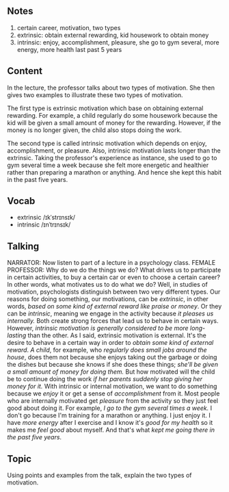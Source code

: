 ## Notes
1. certain career, motivation, two types
2. extrinsic: obtain external rewarding, kid housework to obtain money
3. intrinsic: enjoy, accomplishment, pleasure, she go to gym several, more energy, more health last past 5 years

## Content
In the lecture, the professor talks about two types of motivation. She then gives two examples to illustrate these two types of motivation.

The first type is extrinsic motivation which base on obtaining external rewarding. For example, a child regularly do some housework because the kid will be given a small amount of money for the rewarding. However, if the money is no longer given, the child also stops doing the work.

The second type is called intrinsic motivation which depends on enjoy, accomplishment, or pleasure. Also, intrinsic motivation lasts longer than the extrinsic. Taking the professor's experience as instance, she used to go to gym several time a week because she felt more energetic and healthier rather than preparing a marathon or anything. And hence she kept this habit in the past five years.

## Vocab
- extrinsic /ɪkˈstrɪnsɪk/
- intrinsic /ɪnˈtrɪnsɪk/ 

## Talking
NARRATOR: Now listen to part of a lecture in a psychology class.
FEMALE PROFESSOR: Why do we do the things we do?
What drives us to participate in certain activities, to buy a certain car or even to choose a certain career?
In other words, what motivates us to do what we do?
Well, in studies of motivation, psychologists distinguish between two very different types.
Our reasons for doing something, our motivations, can be *extrinsic*, in other words, *based on some kind of external reward like praise or money*.
Or they can be *intrinsic*, meaning we engage in the activity because *it pleases us internally.*
Both create strong forces that lead us to behave in certain ways.
However, *intrinsic motivation is generally considered to be more long-lasting* than the other.
As I said, extrinsic motivation is external.
It's the desire to behave in a certain way in order to *obtain some kind of external reward*.
*A child*, for example, who *regularly does small jobs around the house*, does them not because she enjoys taking out the garbage or doing the dishes but because she knows if she does these things; *she'll be given a small amount of money for doing them.*
But how motivated will the child be to continue doing the work *if her parents suddenly stop giving her money for it.*
With intrinsic or internal motivation, we want to do something because we *enjoy* it or get a sense of *accomplishment* from it.
Most people who are internally motivated get *pleasure* from the activity so they just feel good about doing it.
For example, *I go to the gym several times a week.*
I don't go because I'm training for a marathon or anything. I just enjoy it.
I have *more energy* after I exercise and I know it's *good for my health* so it makes me *feel good* about myself.
And that's what *kept me going there in the past five years*.

## Topic
Using points and examples from the talk, explain the two types of motivation.